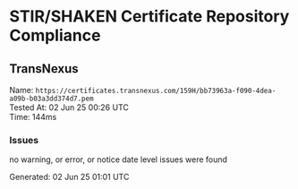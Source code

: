 # STIR/SHAKEN Certificate Repository Compliance

## TransNexus

Name: `https://certificates.transnexus.com/159H/bb73963a-f090-4dea-a09b-b03a3dd374d7.pem`\
Tested At: 02 Jun 25 00:26 UTC\
Time: 144ms

### Issues

no warning, or error, or notice date level issues were found

Generated: 02 Jun 25 01:01 UTC